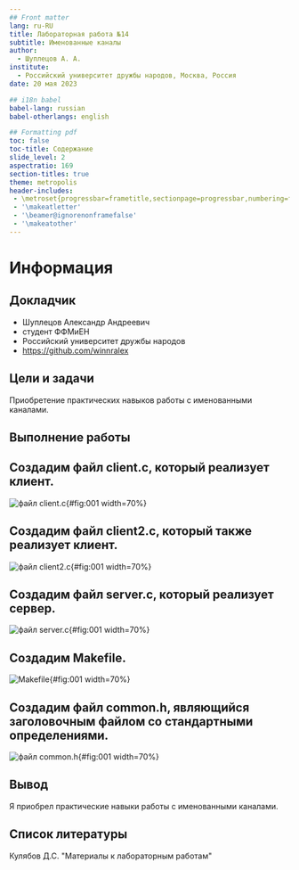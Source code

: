 ```yaml
---
## Front matter
lang: ru-RU
title: Лабораторная работа №14
subtitle: Именованные каналы
author:
  - Шуплецов А. А.
institute:
  - Российский университет дружбы народов, Москва, Россия
date: 20 мая 2023

## i18n babel
babel-lang: russian
babel-otherlangs: english

## Formatting pdf
toc: false
toc-title: Содержание
slide_level: 2
aspectratio: 169
section-titles: true
theme: metropolis
header-includes:
 - \metroset{progressbar=frametitle,sectionpage=progressbar,numbering=fraction}
 - '\makeatletter'
 - '\beamer@ignorenonframefalse'
 - '\makeatother'
---
```


# Информация

## Докладчик

  * Шуплецов Александр Андреевич
  * студент ФФМиЕН
  * Российский университет дружбы народов
  * https://github.com/winnralex

## Цели и задачи

Приобретение практических навыков работы с именованными каналами.

## Выполнение работы

## Создадим файл client.c, который реализует клиент.

![файл client.c](image/1.png){#fig:001 width=70%}

## Создадим файл client2.c, который также реализует клиент.

![файл client2.c](image/2.png){#fig:001 width=70%}

## Создадим файл server.c, который реализует сервер.

![файл server.c](image/3.png){#fig:001 width=70%}

## Создадим Makefile.

![Makefile](image/4.png){#fig:001 width=70%}

## Создадим файл common.h, являющийся заголовочным файлом со стандартными определениями.

![файл common.h](image/5.png){#fig:001 width=70%}

## Вывод

Я приобрел практические навыки работы с именованными каналами.

## Список литературы

Кулябов Д.С. "Материалы к лабораторным работам"
